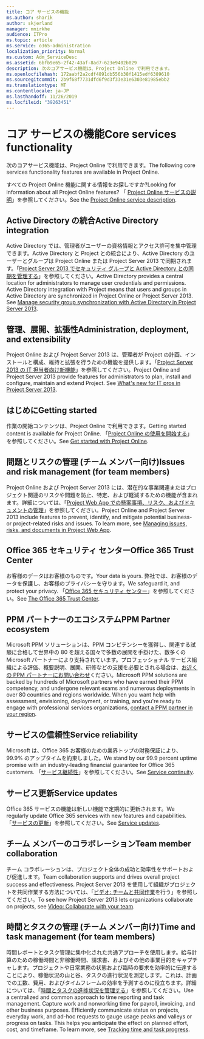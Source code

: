 ```yaml
---
title: コア サービスの機能
ms.author: sharik
author: skjerland
manager: mnirkhe
audience: ITPro
ms.topic: article
ms.service: o365-administration
localization_priority: Normal
ms.custom: Adm_ServiceDesc
ms.assetid: 6bfb9e65-2f42-43af-8ad7-623e9402b029
description: 次のコアサービス機能は、Project Online で利用できます。
ms.openlocfilehash: 172aabf2a2cdf4891db556b38f1415edf6389610
ms.sourcegitcommit: 2b9f68f7731dfd6f9d3f33e31e6303e81985ebb2
ms.translationtype: MT
ms.contentlocale: ja-JP
ms.lasthandoff: 11/26/2019
ms.locfileid: "39263451"
---
```

# <a name="core-services-functionality"></a><span data-ttu-id="e6364-103">コア サービスの機能</span><span class="sxs-lookup"><span data-stu-id="e6364-103">Core services functionality</span></span>

<span data-ttu-id="e6364-104">次のコアサービス機能は、Project Online で利用できます。</span><span class="sxs-lookup"><span data-stu-id="e6364-104">The following core services functionality features are available in Project Online.</span></span>
  
<span data-ttu-id="e6364-105">すべての Project Online 機能に関する情報をお探しですか?</span><span class="sxs-lookup"><span data-stu-id="e6364-105">Looking for information about all Project Online features?</span></span> <span data-ttu-id="e6364-106">「 [Project Online サービスの説明](project-online-service-description.md)」を参照してください。</span><span class="sxs-lookup"><span data-stu-id="e6364-106">See the [Project Online service description](project-online-service-description.md).</span></span>
  
## <a name="active-directory-integration"></a><span data-ttu-id="e6364-107">Active Directory の統合</span><span class="sxs-lookup"><span data-stu-id="e6364-107">Active Directory integration</span></span>

<span data-ttu-id="e6364-p102">Active Directory では、管理者がユーザーの資格情報とアクセス許可を集中管理できます。Active Directory と Project との統合により、Active Directory のユーザーとグループは Project Online または Project Server 2013 で同期されます。「[Project Server 2013 でセキュリティ グループと Active Directory との同期を管理する](https://go.microsoft.com/fwlink/p/?LinkId=402631)」を参照してください。</span><span class="sxs-lookup"><span data-stu-id="e6364-p102">Active Directory provides a central location for administrators to manage user credentials and permissions. Active Directory integration with Project means that users and groups in Active Directory are synchronized in Project Online or Project Server 2013. See [Manage security group synchronization with Active Directory in Project Server 2013](https://go.microsoft.com/fwlink/p/?LinkId=402631).</span></span>
  
## <a name="administration-deployment-and-extensibility"></a><span data-ttu-id="e6364-111">管理、展開、拡張性</span><span class="sxs-lookup"><span data-stu-id="e6364-111">Administration, deployment, and extensibility</span></span>

<span data-ttu-id="e6364-p103">Project Online および Project Server 2013 は、管理者が Project の計画、インストールと構成、維持と拡張を行うための機能を提供します。「[Project Server 2013 の IT 担当者向け新機能](https://go.microsoft.com/fwlink/p/?LinkId=272017)」を参照してください。</span><span class="sxs-lookup"><span data-stu-id="e6364-p103">Project Online and Project Server 2013 provide features for administrators to plan, install and configure, maintain and extend Project. See [What's new for IT pros in Project Server 2013](https://go.microsoft.com/fwlink/p/?LinkId=272017).</span></span>
  
## <a name="getting-started"></a><span data-ttu-id="e6364-114">はじめに</span><span class="sxs-lookup"><span data-stu-id="e6364-114">Getting started</span></span>

<span data-ttu-id="e6364-115">作業の開始コンテンツは、Project Online で利用できます。</span><span class="sxs-lookup"><span data-stu-id="e6364-115">Getting started content is available for Project Online.</span></span> <span data-ttu-id="e6364-116">「[Project Online の使用を開始する](https://support.office.com/en-us/article/Get-started-with-Project-Online-E3E5F64F-ADA5-4F9D-A578-130B2D4E5F11?ui=en-US&amp;rs=en-US&amp;ad=US)」を参照してください。</span><span class="sxs-lookup"><span data-stu-id="e6364-116">See [Get started with Project Online](https://support.office.com/en-us/article/Get-started-with-Project-Online-E3E5F64F-ADA5-4F9D-A578-130B2D4E5F11?ui=en-US&amp;rs=en-US&amp;ad=US).</span></span>
  
## <a name="issues-and-risk-management-for-team-members"></a><span data-ttu-id="e6364-117">問題とリスクの管理 (チーム メンバー向け)</span><span class="sxs-lookup"><span data-stu-id="e6364-117">Issues and risk management (for team members)</span></span>

<span data-ttu-id="e6364-p105">Project Online および Project Server 2013 には、潜在的な事業関連またはプロジェクト関連のリスクや問題を防止、特定、および軽減するための機能が含まれます。詳細については、「[Project Web App での懸案事項、リスク、およびドキュメントの管理](https://go.microsoft.com/fwlink/?LinkId=402634)」を参照してください。</span><span class="sxs-lookup"><span data-stu-id="e6364-p105">Project Online and Project Server 2013 include features to prevent, identify, and mitigate potential business- or project-related risks and issues. To learn more, see [Managing issues, risks, and documents in Project Web App](https://go.microsoft.com/fwlink/?LinkId=402634).</span></span>
  
## <a name="office-365-trust-center"></a><span data-ttu-id="e6364-120">Office 365 セキュリティ センター</span><span class="sxs-lookup"><span data-stu-id="e6364-120">Office 365 Trust Center</span></span>

<span data-ttu-id="e6364-121">お客様のデータはお客様のものです。</span><span class="sxs-lookup"><span data-stu-id="e6364-121">Your data is yours.</span></span> <span data-ttu-id="e6364-122">弊社では、お客様のデータを保護し、お客様のプライバシーを守ります。</span><span class="sxs-lookup"><span data-stu-id="e6364-122">We safeguard it, and protect your privacy.</span></span> <span data-ttu-id="e6364-123">「[Office 365 セキュリティ センター](https://go.microsoft.com/fwlink/?LinkId=402637)」を参照してください。</span><span class="sxs-lookup"><span data-stu-id="e6364-123">See [The Office 365 Trust Center](https://go.microsoft.com/fwlink/?LinkId=402637).</span></span>
  
## <a name="ppm-partner-ecosystem"></a><span data-ttu-id="e6364-124">PPM パートナーのエコシステム</span><span class="sxs-lookup"><span data-stu-id="e6364-124">PPM Partner ecosystem</span></span>

<span data-ttu-id="e6364-p107">Microsoft PPM ソリューションは、PPM コンピテンシーを獲得し、関連する試験に合格して世界中の 80 を超える国々で多数の展開を手掛けた、数多くの Microsoft パートナーにより支持されています。プロフェッショナル サービス組織による評価、概要説明、展開、研修などの支援を必要とされる場合は、[お近くの PPM パートナーにお問い合わせ](https://go.microsoft.com/fwlink/p/?LinkId=272646)ください。</span><span class="sxs-lookup"><span data-stu-id="e6364-p107">Microsoft PPM solutions are backed by hundreds of Microsoft partners who have earned their PPM competency, and undergone relevant exams and numerous deployments in over 80 countries and regions worldwide. When you want help with assessment, envisioning, deployment, or training, and you're ready to engage with professional services organizations, [contact a PPM partner in your region](https://go.microsoft.com/fwlink/p/?LinkId=272646).</span></span>
  
## <a name="service-reliability"></a><span data-ttu-id="e6364-127">サービスの信頼性</span><span class="sxs-lookup"><span data-stu-id="e6364-127">Service reliability</span></span>

<span data-ttu-id="e6364-128">Microsoft は、Office 365 お客様のための業界トップの財務保証により、99.9% のアップタイムを約束しました。</span><span class="sxs-lookup"><span data-stu-id="e6364-128">We stand by our 99.9 percent uptime promise with an industry-leading financial guarantee for Office 365 customers.</span></span> <span data-ttu-id="e6364-129">「[サービス継続性](https://go.microsoft.com/fwlink/?LinkId=402653)」を参照してください。</span><span class="sxs-lookup"><span data-stu-id="e6364-129">See [Service continuity](https://go.microsoft.com/fwlink/?LinkId=402653).</span></span>
  
## <a name="service-updates"></a><span data-ttu-id="e6364-130">サービス更新</span><span class="sxs-lookup"><span data-stu-id="e6364-130">Service updates</span></span>

<span data-ttu-id="e6364-131">Office 365 サービスの機能は新しい機能で定期的に更新されます。</span><span class="sxs-lookup"><span data-stu-id="e6364-131">We regularly update Office 365 services with new features and capabilities.</span></span> <span data-ttu-id="e6364-132">「[サービスの更新](../office-365-platform-service-description/service-updates.md)」を参照してください。</span><span class="sxs-lookup"><span data-stu-id="e6364-132">See [Service updates](../office-365-platform-service-description/service-updates.md).</span></span>
  
## <a name="team-member-collaboration"></a><span data-ttu-id="e6364-133">チーム メンバーのコラボレーション</span><span class="sxs-lookup"><span data-stu-id="e6364-133">Team member collaboration</span></span>

<span data-ttu-id="e6364-134">チーム コラボレーションは、プロジェクト全体の成功と効率性をサポートおよび促進します。</span><span class="sxs-lookup"><span data-stu-id="e6364-134">Team collaboration supports and drives overall project success and effectiveness.</span></span> <span data-ttu-id="e6364-135">Project Server 2013 を使用して組織がプロジェクトを共同作業する方法については、「[ビデオ: チームと共同作業](https://go.microsoft.com/fwlink/?LinkId=402628)を行う」を参照してください。</span><span class="sxs-lookup"><span data-stu-id="e6364-135">To see how Project Server 2013 lets organizations collaborate on projects, see [Video: Collaborate with your team](https://go.microsoft.com/fwlink/?LinkId=402628).</span></span>
  
## <a name="time-and-task-management-for-team-members"></a><span data-ttu-id="e6364-136">時間とタスクの管理 (チーム メンバー向け)</span><span class="sxs-lookup"><span data-stu-id="e6364-136">Time and task management (for team members)</span></span>

<span data-ttu-id="e6364-p111">時間レポートとタスク管理に集中化された共通アプローチを使用します。給与計算のための稼働時間と非稼働時間、請求書、およびその他の事業目的をキャプチャします。プロジェクトや日常業務の状態および臨時の要求を効率的に伝達することにより、稼働状況の山と谷、タスクの進行状況を測定します。これは、計画での工数、費用、およびタイムフレームの効率を予測するのに役立ちます。詳細については、「[時間とタスクの進捗状況を管理する](https://go.microsoft.com/fwlink/p/?LinkId=271321)」を参照してください。</span><span class="sxs-lookup"><span data-stu-id="e6364-p111">Use a centralized and common approach to time reporting and task management. Capture work and nonworking time for payroll, invoicing, and other business purposes. Efficiently communicate status on projects, everyday work, and ad-hoc requests to gauge usage peaks and valleys or progress on tasks. This helps you anticipate the effect on planned effort, cost, and timeframe. To learn more, see [Tracking time and task progress](https://go.microsoft.com/fwlink/p/?LinkId=271321).</span></span>
  